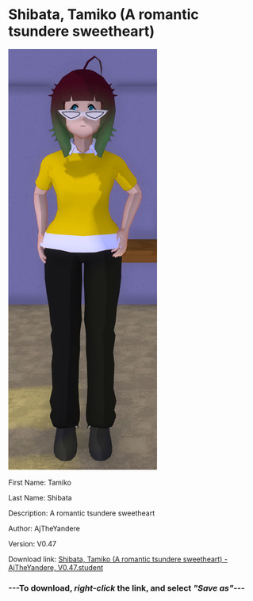 # Shibata, Tamiko (A romantic tsundere sweetheart)

<img src="https://raw.githubusercontent.com/Arbiter1223/Daigaku-Gurashi-Custom-Students/master/Students/Files/Shibata%2C%20Tamiko%20(A%20romantic%20tsundere%20sweetheart).png" title="Shibata, Tamiko (A romantic tsundere sweetheart) - AjTheYandere, V0.47">

First Name: Tamiko

Last Name: Shibata

Description: A romantic tsundere sweetheart

Author: AjTheYandere

Version: V0.47

Download link: <a href="https://raw.githubusercontent.com/Arbiter1223/Daigaku-Gurashi-Custom-Students/master/Students/Files/Shibata%2C%20Tamiko%20(A%20romantic%20tsundere%20sweetheart)%20-%20AjTheYandere%2C%20V0.47.student">Shibata, Tamiko (A romantic tsundere sweetheart) - AjTheYandere, V0.47.student</a>

### ---**To download, _right-click_ the link, and select _"Save as"_**---
